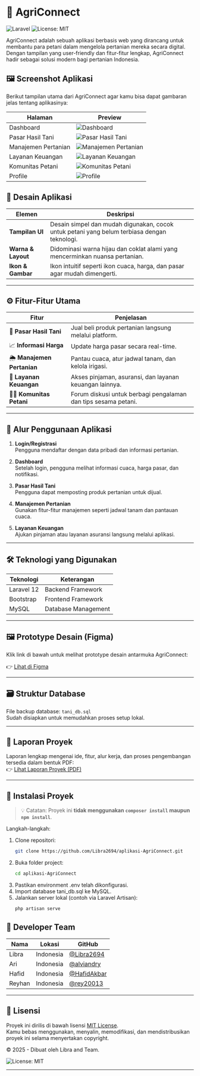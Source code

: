# 🌾 AgriConnect
![Laravel](https://img.shields.io/badge/Laravel-12-red) ![License: MIT](https://img.shields.io/badge/License-MIT-blue.svg)

AgriConnect adalah sebuah aplikasi berbasis web yang dirancang untuk membantu para petani dalam mengelola pertanian mereka secara digital. Dengan tampilan yang user-friendly dan fitur-fitur lengkap, AgriConnect hadir sebagai solusi modern bagi pertanian Indonesia.

## 🖼️ Screenshot Aplikasi

Berikut tampilan utama dari AgriConnect agar kamu bisa dapat gambaran jelas tentang aplikasinya:

| Halaman             | Preview                                               |
|---------------------|------------------------------------------------------|
| Dashboard           | ![Dashboard](https://res.cloudinary.com/dzgxqfnv9/image/upload/v1754664428/imgtourl/Screenshot_2025-08-08_214634_zji7ps.png)          |
| Pasar Hasil Tani       | ![Pasar Hasil Tani](https://res.cloudinary.com/dzgxqfnv9/image/upload/v1754664473/imgtourl/Screenshot_2025-08-08_214733_sovxla.png)  |
| Manajemen Pertanian | ![Manajemen Pertanian](https://res.cloudinary.com/dzgxqfnv9/image/upload/v1754664729/imgtourl/Screenshot_2025-08-08_215154_x5ad4n.png)|
| Layanan Keuangan    | ![Layanan Keuangan](https://res.cloudinary.com/dzgxqfnv9/image/upload/v1754664841/imgtourl/Screenshot_2025-08-08_215244_tgrqyt.png)     |
| Komunitas Petani | ![Komunitas Petani](https://res.cloudinary.com/dzgxqfnv9/image/upload/v1754664874/imgtourl/Screenshot_2025-08-08_215254_j1pgvj.png)|
| Profile    | ![Profile](https://res.cloudinary.com/dzgxqfnv9/image/upload/v1754664919/imgtourl/Screenshot_2025-08-08_215350_oii6x3.png)     |

## 📱 Desain Aplikasi

| Elemen             | Deskripsi                                                                 |
|--------------------|---------------------------------------------------------------------------|
| **Tampilan UI**     | Desain simpel dan mudah digunakan, cocok untuk petani yang belum terbiasa dengan teknologi. |
| **Warna & Layout** | Didominasi warna hijau dan coklat alami yang mencerminkan nuansa pertanian. |
| **Ikon & Gambar**  | Ikon intuitif seperti ikon cuaca, harga, dan pasar agar mudah dimengerti. |

---

## ⚙️ Fitur-Fitur Utama

| Fitur               | Penjelasan                                                                 |
|---------------------|---------------------------------------------------------------------------|
| 🛒 **Pasar Hasil Tani**     | Jual beli produk pertanian langsung melalui platform.                      |
| 📈 **Informasi Harga**   | Update harga pasar secara real-time.                                      |
| 🌦️ **Manajemen Pertanian** | Pantau cuaca, atur jadwal tanam, dan kelola irigasi.                      |
| 💸 **Layanan Keuangan**   | Akses pinjaman, asuransi, dan layanan keuangan lainnya.                  |
| 🧑‍🌾 **Komunitas Petani**   | Forum diskusi untuk berbagi pengalaman dan tips sesama petani.           |

---

## 🔁 Alur Penggunaan Aplikasi

1. **Login/Registrasi**  
   Pengguna mendaftar dengan data pribadi dan informasi pertanian.

2. **Dashboard**  
   Setelah login, pengguna melihat informasi cuaca, harga pasar, dan notifikasi.

3. **Pasar Hasil Tani**  
   Pengguna dapat memposting produk pertanian untuk dijual.

4. **Manajemen Pertanian**  
   Gunakan fitur-fitur manajemen seperti jadwal tanam dan pantauan cuaca.

5. **Layanan Keuangan**  
   Ajukan pinjaman atau layanan asuransi langsung melalui aplikasi.

---

## 🛠️ Teknologi yang Digunakan

| Teknologi  | Keterangan              |
|------------|--------------------------|
| Laravel 12 | Backend Framework        |
| Bootstrap  | Frontend Framework       |
| MySQL      | Database Management      |

---

## 🖼️ Prototype Desain (Figma)

Klik link di bawah untuk melihat prototype desain antarmuka AgriConnect:

👉 [Lihat di Figma](https://www.figma.com/proto/PuldPvl32tCBGZYkBVBmcE/Web-AgriConnect?page-id=0%3A1&node-id=1-2&viewport=141%2C187%2C0.07&t=I6xEMCxrx0FsyIAT-1&scaling=contain&content-scaling=fixed)

---

## 🗃️ Struktur Database

File backup database: `tani_db.sql`  
Sudah disiapkan untuk memudahkan proses setup lokal.

---

## 📑 Laporan Proyek

Laporan lengkap mengenai ide, fitur, alur kerja, dan proses pengembangan tersedia dalam bentuk PDF:  
👉 [Lihat Laporan Proyek (PDF)](docs/Laporan-AgriConnect.pdf)

---

## 🚀 Instalasi Proyek

> 💡 Catatan: Proyek ini **tidak menggunakan `composer install` maupun `npm install`**.

Langkah-langkah:

1. Clone repositori:
   ```bash
   git clone https://github.com/Libra2694/aplikasi-AgriConnect.git
   ```
2. Buka folder project:
    ```bash
    cd aplikasi-AgriConnect
    ```
3. Pastikan environment .env telah dikonfigurasi.
4. Import database tani_db.sql ke MySQL.
5. Jalankan server lokal (contoh via Laravel Artisan):
    ```bash
    php artisan serve
    ```

## 👤 Developer Team

| Nama    | Lokasi     | GitHub |
|---------|------------|--------|
| Libra   | Indonesia  | [@Libra2694](https://github.com/Libra2694) |
| Ari     | Indonesia  | [@alviandry](https://github.com/alviandry) |
| Hafid   | Indonesia  | [@HafidAkbar](https://github.com/HafidAkbar) |
| Reyhan  | Indonesia  | [@rey20013](https://github.com/rey20013) |

---

## 📄 Lisensi

Proyek ini dirilis di bawah lisensi [MIT License](LICENSE).  
Kamu bebas menggunakan, menyalin, memodifikasi, dan mendistribusikan proyek ini selama menyertakan copyright.

© 2025 - Dibuat oleh Libra and Team.

![License: MIT](https://img.shields.io/badge/License-MIT-yellow.svg)

---
